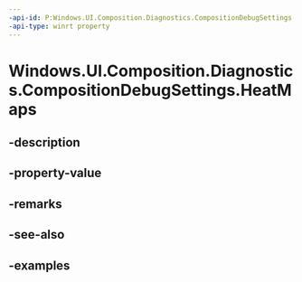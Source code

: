 ```yaml
---
-api-id: P:Windows.UI.Composition.Diagnostics.CompositionDebugSettings.HeatMaps
-api-type: winrt property
---
```


<!-- Property syntax.
public CompositionDebugHeatMaps HeatMaps { get; }
-->

# Windows.UI.Composition.Diagnostics.CompositionDebugSettings.HeatMaps

## -description

## -property-value

## -remarks

## -see-also

## -examples


